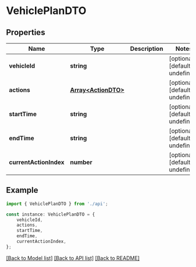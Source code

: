 # VehiclePlanDTO


## Properties

Name | Type | Description | Notes
------------ | ------------- | ------------- | -------------
**vehicleId** | **string** |  | [optional] [default to undefined]
**actions** | [**Array&lt;ActionDTO&gt;**](ActionDTO.md) |  | [optional] [default to undefined]
**startTime** | **string** |  | [optional] [default to undefined]
**endTime** | **string** |  | [optional] [default to undefined]
**currentActionIndex** | **number** |  | [optional] [default to undefined]

## Example

```typescript
import { VehiclePlanDTO } from './api';

const instance: VehiclePlanDTO = {
    vehicleId,
    actions,
    startTime,
    endTime,
    currentActionIndex,
};
```

[[Back to Model list]](../README.md#documentation-for-models) [[Back to API list]](../README.md#documentation-for-api-endpoints) [[Back to README]](../README.md)
